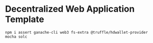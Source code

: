 # Decentralized Web Application Template

`npm i assert ganache-cli web3 fs-extra @truffle/hdwallet-provider mocha solc`
